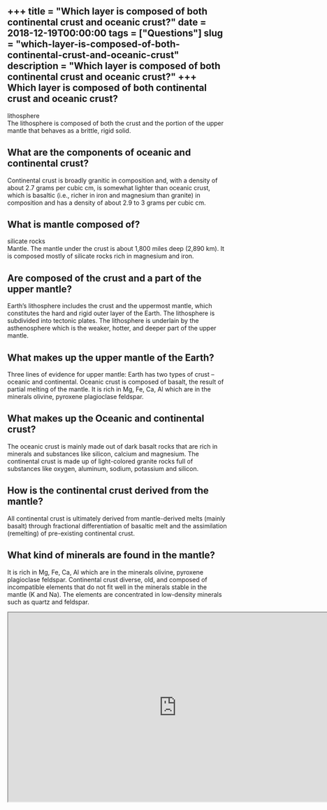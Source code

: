 +++
title = "Which layer is composed of both continental crust and oceanic crust?"
date = 2018-12-19T00:00:00
tags = ["Questions"]
slug = "which-layer-is-composed-of-both-continental-crust-and-oceanic-crust"
description = "Which layer is composed of both continental crust and oceanic crust?"
+++
Which layer is composed of both continental crust and oceanic crust?
--------------------------------------------------------------------

lithosphere  
The lithosphere is composed of both the crust and the portion of the upper mantle that behaves as a brittle, rigid solid.

What are the components of oceanic and continental crust?
---------------------------------------------------------

Continental crust is broadly granitic in composition and, with a density of about 2.7 grams per cubic cm, is somewhat lighter than oceanic crust, which is basaltic (i.e., richer in iron and magnesium than granite) in composition and has a density of about 2.9 to 3 grams per cubic cm.

What is mantle composed of?
---------------------------

silicate rocks  
Mantle. The mantle under the crust is about 1,800 miles deep (2,890 km). It is composed mostly of silicate rocks rich in magnesium and iron.

Are composed of the crust and a part of the upper mantle?
---------------------------------------------------------

Earth’s lithosphere includes the crust and the uppermost mantle, which constitutes the hard and rigid outer layer of the Earth. The lithosphere is subdivided into tectonic plates. The lithosphere is underlain by the asthenosphere which is the weaker, hotter, and deeper part of the upper mantle.

What makes up the upper mantle of the Earth?
--------------------------------------------

Three lines of evidence for upper mantle: Earth has two types of crust – oceanic and continental. Oceanic crust is composed of basalt, the result of partial melting of the mantle. It is rich in Mg, Fe, Ca, Al which are in the minerals olivine, pyroxene plagioclase feldspar.

What makes up the Oceanic and continental crust?
------------------------------------------------

The oceanic crust is mainly made out of dark basalt rocks that are rich in minerals and substances like silicon, calcium and magnesium. The continental crust is made up of light-colored granite rocks full of substances like oxygen, aluminum, sodium, potassium and silicon.

How is the continental crust derived from the mantle?
-----------------------------------------------------

All continental crust is ultimately derived from mantle-derived melts (mainly basalt) through fractional differentiation of basaltic melt and the assimilation (remelting) of pre-existing continental crust.

What kind of minerals are found in the mantle?
----------------------------------------------

It is rich in Mg, Fe, Ca, Al which are in the minerals olivine, pyroxene plagioclase feldspar. Continental crust diverse, old, and composed of incompatible elements that do not fit well in the minerals stable in the mantle (K and Na). The elements are concentrated in low-density minerals such as quartz and feldspar.

<iframe allow="accelerometer; autoplay; clipboard-write; encrypted-media; gyroscope; picture-in-picture" allowfullscreen="" class="__youtube_prefs__  epyt-is-override  no-lazyload" data-no-lazy="1" data-origheight="433" data-origwidth="770" data-skipgform_ajax_framebjll="" height="433" id="_ytid_72046" loading="lazy" src="https://www.youtube.com/embed/E0n3EmP1yLQ?enablejsapi=1&autoplay=0&cc_load_policy=0&cc_lang_pref=&iv_load_policy=1&loop=0&modestbranding=0&rel=1&fs=1&playsinline=0&autohide=2&theme=dark&color=red&controls=1&" title="YouTube player" width="770"></iframe>